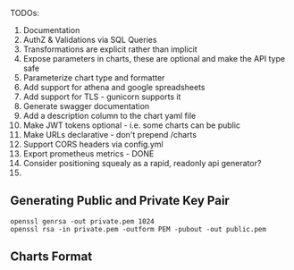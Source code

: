 TODOs:
1. Documentation
1. AuthZ & Validations via SQL Queries
1. Transformations are explicit rather than implicit
1. Expose parameters in charts, these are optional and make the API type safe
1. Parameterize chart type and formatter
1. Add support for athena and google spreadsheets
1. Add support for TLS - gunicorn supports it
1. Generate swagger documentation
1. Add a description column to the chart yaml file
1. Make JWT tokens optional - i.e. some charts can be public
1. Make URLs declarative - don't prepend /charts
1. Support CORS headers via config.yml
1. Export prometheus metrics - DONE
1. Consider positioning squealy as a rapid, readonly api generator?
1. 

Generating Public and Private Key Pair
--------------------------------------

```
openssl genrsa -out private.pem 1024
openssl rsa -in private.pem -outform PEM -pubout -out public.pem
```




Charts Format
-------------
